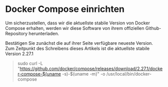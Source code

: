 # Docker Compose einrichten

Um sicherzustellen, dass wir die aktuellste stabile Version von Docker Compose erhalten, werden wir diese Software von ihrem offiziellen Github-Repository herunterladen.

Bestätigen Sie zunächst die auf ihrer Seite verfügbare neueste Version. Zum Zeitpunkt des Schreibens dieses Artikels ist die aktuellste stabile Version 2.27.1

> sudo curl -L "https://github.com/docker/compose/releases/download/2.27.1/docker-compose-$(uname -s)-$(uname -m)" -o /usr/local/bin/docker-compose
